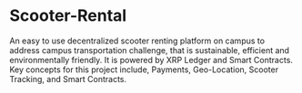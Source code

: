 # Scooter-Rental
An easy to use decentralized scooter renting platform on campus to address campus transportation challenge, 
that is sustainable, efficient and environmentally friendly.
It is powered by XRP Ledger and Smart Contracts. 
Key concepts for this project include, Payments, Geo-Location, Scooter Tracking, and Smart Contracts.
